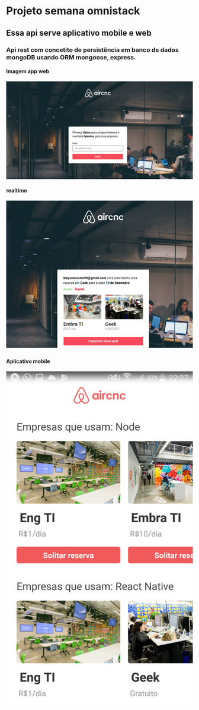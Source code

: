 # Projeto semana omnistack
## Essa api serve aplicativo mobile e web

### Api rest com concetito de persistência em banco de dados mongoDB usando ORM mongoose, express.

#### Imagem app web 
![Web aplicativo](https://github.com/kleysoncastro/imagem/blob/master/omnistack/0.png)
#### realtime
![Web aplicativo](https://github.com/kleysoncastro/imagem/blob/master/omnistack/1.png)
#### Aplicativo mobile
![Web aplicativo](https://github.com/kleysoncastro/imagem/blob/master/omnistack/2.png)
